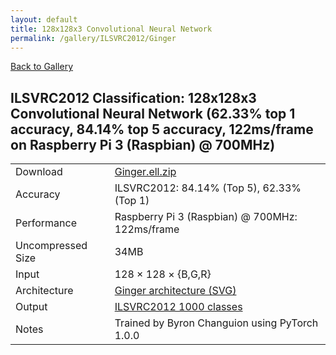```yaml
---
layout: default
title: 128x128x3 Convolutional Neural Network
permalink: /gallery/ILSVRC2012/Ginger
---
```


[Back to Gallery](/ELL/gallery)

## ILSVRC2012 Classification: 128x128x3 Convolutional Neural Network (62.33% top 1 accuracy, 84.14% top 5 accuracy, 122ms/frame on Raspberry Pi 3 (Raspbian) @ 700MHz)

<table class="table table-striped table-bordered">
    <tr>
        <td> Download </td>
        <td colspan="3"> <a href="https://github.com/Microsoft/ELL-models/raw/master/models/ILSVRC2012/Ginger/Ginger.ell.zip">Ginger.ell.zip</a></td>
    </tr>
    <tr>
        <td> Accuracy </td>
        <td colspan="3"> ILSVRC2012: 84.14% (Top 5), 62.33% (Top 1) </td>
    </tr>
    <tr>
        <td> Performance </td>
        <td colspan="3"> Raspberry Pi 3 (Raspbian) @ 700MHz: 122ms/frame </td>
    </tr>
    <tr>
        <td> Uncompressed Size </td>
        <td colspan="3"> 34MB </td>
    </tr>
    <tr>
        <td> Input </td>
        <td colspan="3"> 128 &times; 128 &times; {B,G,R} </td>
    </tr>
    <tr>
        <td> Architecture </td>
        <td>
            <a href="https://github.com/Microsoft/ELL-models/raw/master/models/ILSVRC2012/Ginger/Ginger.cntk.svg?sanitize=true" target="_blank">Ginger architecture (SVG)</a>
        </td>
    </tr>
    <tr>
        <td> Output </td>
        <td colspan="3"> <a href="https://github.com/Microsoft/ELL-models/raw/master/models/ILSVRC2012/categories.txt">ILSVRC2012 1000 classes</a> </td>
    </tr>
    <tr>
        <td> Notes </td>
        <td colspan="3"> Trained by Byron Changuion using PyTorch 1.0.0 </td>
    </tr>
</table>

